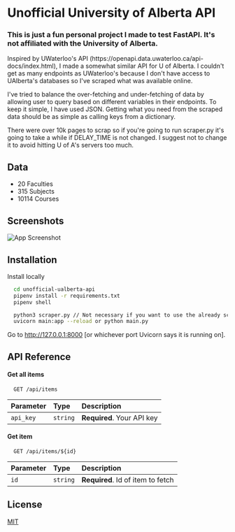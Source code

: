 # Unofficial University of Alberta API

### This is just a fun personal project I made to test FastAPI. It's not affiliated with the University of Alberta.

<p>
Inspired by UWaterloo's API (https://openapi.data.uwaterloo.ca/api-docs/index.html), I made a somewhat similar API for U of Alberta. I couldn't get as many endpoints as  UWaterloo's because I don't have access to UAlberta's databases so I've scraped what was available online. 
</p>
<p>
I've tried to balance the over-fetching and under-fetching of data by allowing user to query based on different variables in their endpoints. To keep it simple, I have used JSON. Getting what you need from the scraped data should be as simple as calling keys from a dictionary.
</p>
<p>
There were over 10k pages to scrap so if you're going to run scraper.py it's going to take a while if DELAY_TIME is not changed. I suggest not to change it to avoid hitting U of A's servers too much.
</p>

## Data
- 20 Faculties
- 315 Subjects
- 10114 Courses

## Screenshots
![App Screenshot](https://www.abenezerbelachew.com/images/projects/ualbertaapi.gif)

## Installation 

Install locally

```bash 
  cd unofficial-ualberta-api
  pipenv install -r requirements.txt
  pipenv shell

  python3 scraper.py // Not necessary if you want to use the already scraped data in the data folder.
  uvicorn main:app --reload or python main.py
```
Go to http://127.0.0.1:8000 [or whichever port Uvicorn says it is running on].


## API Reference

#### Get all items

```http
  GET /api/items
```

| Parameter | Type     | Description                |
| :-------- | :------- | :------------------------- |
| `api_key` | `string` | **Required**. Your API key |

#### Get item

```http
  GET /api/items/${id}
```

| Parameter | Type     | Description                       |
| :-------- | :------- | :-------------------------------- |
| `id`      | `string` | **Required**. Id of item to fetch |


## License
[MIT](https://choosealicense.com/licenses/mit/)